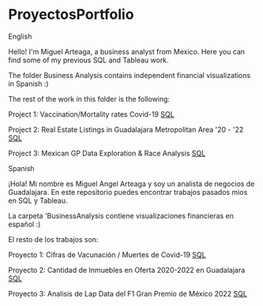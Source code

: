 # ProyectosPortfolio

English

Hello! I'm Miguel Arteaga, a business analyst from Mexico. Here you can find some of my previous SQL and Tableau work.

The folder Business Analysis contains independent financial visualizations in Spanish :)

The rest of the work in this folder is the following:

Project 1: Vaccination/Mortality rates Covid-19 [SQL](Español)

Project 2: Real Estate Listings in Guadalajara Metropolitan Area '20 - '22 [SQL](Español)

Project 3: Mexican GP Data Exploration & Race Analysis [SQL](English)




Spanish

¡Hola! Mi nombre es Miguel Angel Arteaga y soy un analista de negocios de Guadalajara. En este repositorio puedes encontrar trabajos pasados mios en SQL y Tableau.

La carpeta 'BusinessAnalysis contiene visualizaciones financieras en español :)

El resto de los trabajos son:

Proyecto 1: Cifras de Vacunación / Muertes de Covid-19 [SQL](Español)

Proyecto 2: Cantidad de Inmuebles en Oferta 2020-2022 en Guadalajara [SQL](Español)

Proyecto 3: Analisis de Lap Data del F1 Gran Premio de México 2022 [SQL](English)
